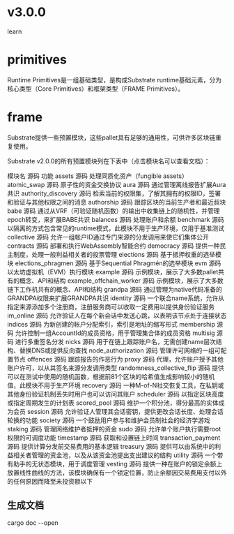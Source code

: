 
# v3.0.0
learn

# primitives
Runtime Primitives是一组基础类型，是构成Substrate runtime基础元素，分为核心类型（Core Primitives）和框架类型（FRAME Primitives）。
# frame
Substrate提供一些预置模块，这些pallet具有足够的通用性，可供许多区块链重复使用。

Substrate v2.0.0的所有预置模块列在下表中（点击模块名可以查看文档）：

模块名	源码	功能
assets	源码	处理同质化资产（fungible assets）
atomic_swap	源码	原子性的资金交换协议
aura	源码	通过管理离线报告扩展Aura共识
authority_discovery	源码	检索当前的权限集，了解其拥有的权限ID，签署和验证与其他权限之间的消息
authorship	源码	跟踪区块的当前生产者和最近叔块
babe	源码	通过从VRF（可验证随机函数）的输出中收集链上的随机性，并管理epoch转变，来扩展BABE共识
balances	源码	处理账户和余额
benchmark	源码	以隔离的方式包含常见的runtime模式，此模块不用于生产环境，仅用于基准测试
collective	源码	允许一组帐户ID通过专门来源的分发调用来使它们集体公开
contracts	源码	部署和执行WebAssembly智能合约
democracy	源码	提供一种民主制度，处理一般利益相关者的投票管理
elections	源码	基于抵押权重的选举模块
elections_phragmen	源码	基于Sequential Phragmén的选举模块
evm	源码	以太坊虚拟机（EVM）执行模块
example	源码	示例模块，展示了大多数pallet共有的概念、API和结构
example_offchain_worker	源码	示例模块，展示了大多数链下工作机共有的概念、API和结构
grandpa	源码	通过管理为native代码准备的GRANDPA权限来扩展GRANDPA共识
identity	源码	一个联合name系统，允许从指定来源添加多个注册商，注册服务商可以收取一定费用以提供身份验证服务
im_online	源码	允许验证人在每个新会话中发送心跳，以表明该节点处于连接状态
indices	源码	为新创建的帐户分配索引，索引是地址的缩写形式
membership	源码	允许控制一组AccountId的成员资格，用于管理集合体的成员资格
multisig	源码	进行多重签名分发
nicks	源码	用于在链上跟踪账户名，无需创建name层次结构、替换DNS或提供反向查找
node_authorization	源码	管理许可网络的一组可配置节点
offences	源码	跟踪报告的作恶行为
proxy	源码	代理，允许账户授予其他账户许可，以从其签名来源分发调用类型
randomness_collective_flip	源码	提供可以在测试中使用的随机函数，根据前81个区块的哈希值生成影响较小的随机值，此模块不用于生产环境
recovery	源码	一种M-of-N社交恢复工具，在私钥或其他身份验证机制丢失时用户也可以访问其账户
scheduler	源码	以指定区块高度或指定周期发生的计划表
scored_pool	源码	维护一个积分池，得分最高的实体成为会员
session	源码	允许验证人管理其会话密钥，提供更改会话长度、处理会话轮换的功能
society	源码	一个鼓励用户参与和维护会员制社会的经济学游戏
staking	源码	管理网络维护者抵押的资金
sudo	源码	允许单个账户执行需要root权限的可调度功能
timestamp	源码	获取和设置链上时间
transaction_payment	源码	提供计算分发前交易费用的基本逻辑
treasury	源码	提供可以由系统中的利益相关者管理的资金池，以及从该资金池提出支出建议的结构
utility	源码	一个带有助手的无状态模块，用于调度管理
vesting	源码	提供一种在账户的锁定余额上放置线性曲线的方法，该模块确保有一个锁定位置，防止余额因交易费用支付以外的任何原因而降至未投资额以下

##  生成文档

cargo doc --open 
